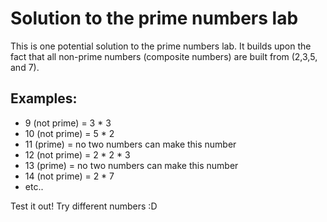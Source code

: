 # Solution to the prime numbers lab

This is one potential solution to the prime numbers lab. It builds upon the fact that all non-prime numbers (composite numbers) are built from (2,3,5, and 7). 

## Examples: 
- 9 (not prime) = 3 * 3
- 10 (not prime) = 5 * 2
- 11 (prime) = no two numbers can make this number
- 12 (not prime) = 2 * 2 * 3
- 13 (prime) = no two numbers can make this number
- 14 (not prime) = 2 * 7
- etc..


Test it out! Try different numbers :D 